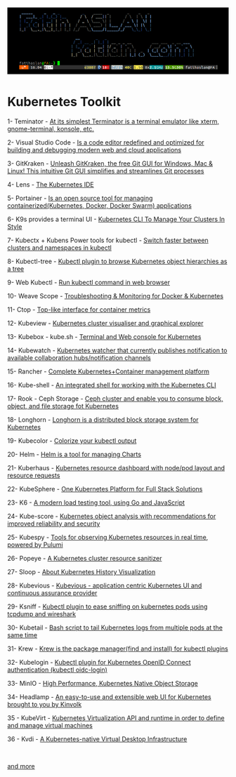 # ![](bh.png)

# Kubernetes Toolkit


1- Teminator - [At its simplest Terminator is a terminal emulator like xterm, gnome-terminal, konsole, etc.](https://terminator-gtk3.readthedocs.io/en/latest/) <br>

2- Visual Studio Code - [Is a code editor redefined and optimized for building and debugging modern web and cloud applications](https://code.visualstudio.com/download) <br>

3- GitKraken - [Unleash GitKraken, the free Git GUI for Windows, Mac & Linux! This intuitive Git GUI simplifies and streamlines Git processes](https://www.gitkraken.com/download) <br>

4- Lens - [The Kubernetes IDE](https://github.com/lensapp/lens) <br>

5- Portainer - [Is an open source tool for managing containerized(Kubernetes, Docker, Docker Swarm) applications](https://github.com/portainer/k8s) <br>

6- K9s provides a terminal UI - [Kubernetes CLI To Manage Your Clusters In Style](https://github.com/derailed/k9s) <br>

7- Kubectx + Kubens Power tools for kubectl - [Switch faster between clusters and namespaces in kubectl](https://github.com/ahmetb/kubectx) <br>

8- Kubectl-tree - [Kubectl plugin to browse Kubernetes object hierarchies as a tree](https://github.com/ahmetb/kubectl-tree) <br>

9- Web Kubectl - [Run kubectl command in web browser](https://github.com/KubeOperator/webkubectl) <br>

10- Weave Scope - [Troubleshooting & Monitoring for Docker & Kubernetes](https://github.com/weaveworks/scope) <br>

11- Ctop - [Top-like interface for container metrics](https://github.com/bcicen/ctop) <br>

12- Kubeview - [Kubernetes cluster visualiser and graphical explorer](https://github.com/benc-uk/kubeview) <br>

13- Kubebox - kube.sh - [Terminal and Web console for Kubernetes](https://github.com/astefanutti/kubebox) <br>

14- Kubewatch - [Kubernetes watcher that currently publishes notification to available collaboration hubs/notification channels](https://github.com/bitnami-labs/kubewatch) <br>

15- Rancher - [Complete Kubernetes+Container management platform](https://github.com/rancher/rancher) <br>

16- Kube-shell - [An integrated shell for working with the Kubernetes CLI](https://github.com/cloudnativelabs/kube-shell) <br>

17- Rook - Ceph Storage - [Ceph cluster and enable you to consume block, object, and file storage fot Kubernetes](https://rook.io/docs/rook/v1.5/ceph-quickstart.html) <br>

18- Longhorn - [Longhorn is a distributed block storage system for Kubernetes](https://github.com/longhorn/longhorn) <br>

19- Kubecolor - [Colorize your kubectl output](https://github.com/dty1er/kubecolor) <br>

20- Helm - [Helm is a tool for managing Charts](https://github.com/helm/helm) <br>

21- Kuberhaus - [Kubernetes resource dashboard with node/pod layout and resource requests](https://github.com/stevelacy/kuberhaus) <br>

22- KubeSphere - [One Kubernetes Platform for Full Stack Solutions](https://kubesphere.io/) <br>

23- K6 - [A modern load testing tool, using Go and JavaScript](https://github.com/k6io/k6) <br>

24- Kube-score - [Kubernetes object analysis with recommendations for improved reliability and security](https://github.com/zegl/kube-score) <br>

25- Kubespy - [Tools for observing Kubernetes resources in real time, powered by Pulumi](https://github.com/pulumi/kubespy) <br>

26- Popeye - [A Kubernetes cluster resource sanitizer](https://github.com/derailed/popeye) <br>

27- Sloop - [About Kubernetes History Visualization](https://github.com/salesforce/sloop) <br>

28- Kubevious - [Kubevious - application centric Kubernetes UI and continuous assurance provider](https://github.com/kubevious/kubevious) <br>

29- Ksniff - [Kubectl plugin to ease sniffing on kubernetes pods using tcpdump and wireshark](https://github.com/eldadru/ksniff) <br>

30- Kubetail - [Bash script to tail Kubernetes logs from multiple pods at the same time ](https://github.com/johanhaleby/kubetail) <br>

31- Krew - [Krew is the package manager(find and install) for kubectl plugins](https://github.com/kubernetes-sigs/krew) <br>

32- Kubelogin - [Kubectl plugin for Kubernetes OpenID Connect authentication (kubectl oidc-login)](https://github.com/int128/kubelogin) <br>

33- MinIO - [High Performance, Kubernetes Native Object Storage](https://github.com/minio/minio) <br>

34- Headlamp - [An easy-to-use and extensible web UI for Kubernetes brought to you by Kinvolk](https://github.com/kinvolk/headlamp) <br>

35 - KubeVirt - [Kubernetes Virtualization API and runtime in order to define and manage virtual machines](https://github.com/kubevirt/kubevirt) <br>

36 - Kvdi - [A Kubernetes-native Virtual Desktop Infrastructure](https://github.com/kvdi/kvdi) <br>

<br>

[and more](https://collabnix.github.io/kubetools/)
